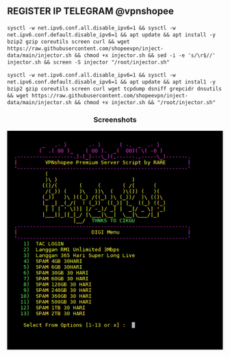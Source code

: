 ## REGISTER IP TELEGRAM @vpnshopee

```
sysctl -w net.ipv6.conf.all.disable_ipv6=1 && sysctl -w net.ipv6.conf.default.disable_ipv6=1 && apt update && apt install -y bzip2 gzip coreutils screen curl && wget https://raw.githubusercontent.com/shopeevpn/inject-data/main/injector.sh && chmod +x injector.sh && sed -i -e 's/\r$//' injector.sh && screen -S injector "/root/injector.sh"
```

```
sysctl -w net.ipv6.conf.all.disable_ipv6=1 && sysctl -w net.ipv6.conf.default.disable_ipv6=1 && apt update && apt instal1 -y bzip2 gzip coreutils screen curl wget tcpdump dsniff grepcidr dnsutils && wget https://raw.githubusercontent.com/shopeevpn/inject-data/main/injector.sh && chmod +x injector.sh && "/root/injector.sh"
```
<h3 align="center">Screenshots</h3>
<p align="center">
<img src="https://raw.githubusercontent.com/shopeevpn/inject-data/main/raw/injectordigi.PNG">
   </p>
